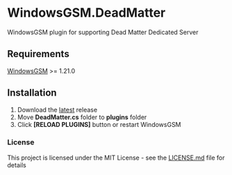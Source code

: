 # WindowsGSM.DeadMatter
WindowsGSM plugin for supporting Dead Matter Dedicated Server 

## Requirements
[WindowsGSM](https://github.com/WindowsGSM/WindowsGSM) >= 1.21.0

## Installation
1. Download the [latest](https://github.com/1stian/WindowsGSM.DeadMatter/releases/latest) release
1. Move **DeadMatter.cs** folder to **plugins** folder
1. Click **[RELOAD PLUGINS]** button or restart WindowsGSM

### License
This project is licensed under the MIT License - see the [LICENSE.md](https://github.com/1stian/WindowsGSM.DeadMatter/blob/master/LICENSE) file for details
